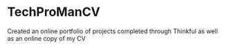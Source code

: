 # TechProManCV
Created an online portfolio of projects completed through Thinkful as well as an online copy of my CV
